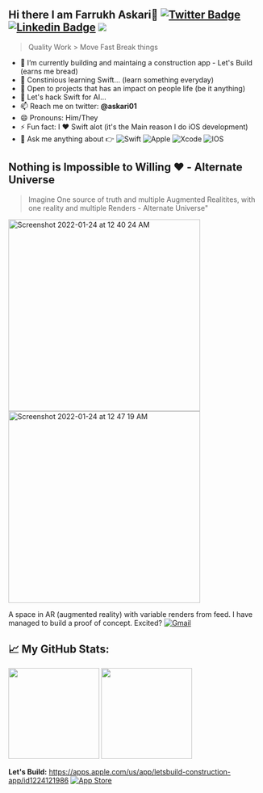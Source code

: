 ## Hi there I am Farrukh Askari👋 [![Twitter Badge](https://img.shields.io/badge/-Twitter-00acee?style=flat&logo=Twitter&logoColor=white)](https://twitter.com/askari01) [![Linkedin Badge](https://img.shields.io/badge/-LinkedIn-0e76a8?style=flat&logo=Linkedin&logoColor=white)](www.linkedin.com/in/askari01) ![](https://visitor-badge.glitch.me/badge?page_id=askari01)

> Quality Work > Move Fast Break things 
- 🔭 I’m currently building and maintaing a construction app - Let's Build (earns me bread)
- 🌱 Constinious learning Swift... (learn something everyday)
- 👯 Open to projects that has an impact on people life (be it anything)
- 🤔 Let's hack Swift for AI...
- 📫 Reach me on twitter: **@askari01**
- 😄 Pronouns: Him/They
- ⚡  Fun fact: I ♥️ Swift alot (it's the Main reason I do iOS development)
- 💬 Ask me anything about 👉  ![Swift](https://img.shields.io/badge/swift-F54A2A?style=flat&logo=swift&logoColor=white) ![Apple](https://img.shields.io/badge/Apple-%23000000.svg?style=flat&logo=apple&logoColor=white) ![Xcode](https://img.shields.io/badge/Xcode-007ACC?style=flat&logo=Xcode&logoColor=white) ![IOS](https://img.shields.io/badge/iOS-000000?style=flat&logo=ios&logoColor=white)

## Nothing is Impossible to Willing ❤️ - Alternate Universe
> Imagine One source of truth and multiple Augmented Realitites, with one reality and multiple Renders - Alternate Universe"

<img width="380" alt="Screenshot 2022-01-24 at 12 40 24 AM" src="https://user-images.githubusercontent.com/6830947/150695269-00eee231-d399-4b2e-bbd7-aac1f39362bf.png"> <img width="380" alt="Screenshot 2022-01-24 at 12 47 19 AM" src="https://user-images.githubusercontent.com/6830947/150695460-4292ec8e-fa0e-47f8-8e3d-c4cf50d11cbf.png">

A space in AR (augmented reality) with variable renders from feed. I have managed to build a proof of concept. Excited? [![Gmail](https://img.shields.io/badge/Gmail-D14836?style=flat&logo=gmail&logoColor=white)](mailto:farrukh.askari01@gmail.com)

## 📈 My GitHub Stats:
<p>
  <img height="180em" src="https://github-readme-stats.vercel.app/api?username=askari01&show_icons=true&count_private=true&hide_border=true&layout=compact" />
  <img height="180em" src="https://github-readme-stats.vercel.app/api/top-langs/?username=askari01&exclude_repo=KNN-Image-Classification&show_icons=true&hide_border=true&layout=compact&langs_count=4&count_private=true&hide=objective-c,c%2B%2B"/>
</p>

**Let's Build:** https://apps.apple.com/us/app/letsbuild-construction-app/id1224121986 [![App Store](https://img.shields.io/badge/App_Store-0D96F6?style=flat&logo=app-store&logoColor=white)](https://apps.apple.com/us/app/letsbuild-construction-app/id1224121986)
